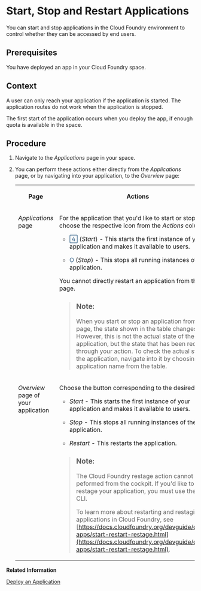 <!-- loioc0d7b6b288084495958a50627ad02c5f -->

<link rel="stylesheet" type="text/css" href="../css/sap-icons.css"/>

# Start, Stop and Restart Applications

You can start and stop applications in the Cloud Foundry environment to control whether they can be accessed by end users.



<a name="loioc0d7b6b288084495958a50627ad02c5f__prereq_ywq_dwc_p3b"/>

## Prerequisites

You have deployed an app in your Cloud Foundry space.



## Context

A user can only reach your application if the application is started. The application routes do not work when the application is stopped.

The first start of the application occurs when you deploy the app, if enough quota is available in the space.



## Procedure

1.  Navigate to the *Applications* page in your space.

2.  You can perform these actions either directly from the *Applications* page, or by navigating into your application, to the *Overview* page:


    <table>
    <tr>
    <th valign="top">

    Page
    
    </th>
    <th valign="top">

    Actions
    
    </th>
    </tr>
    <tr>
    <td valign="top">
    
    *Applications* page
    
    </td>
    <td valign="top">
    
    For the application that you'd like to start or stop, choose the respective icon from the *Actions* column:

    -   <span style="color:#346187;"><span class="SAP-icons-V5"></span></span> \(*Start*\) - This starts the first instance of your application and makes it available to users.

    -   <span style="color:#346187;"><span class="SAP-icons-V5"></span></span> \(*Stop*\) - This stops all running instances of the application.


    You cannot directly restart an application from this page.

    > ### Note:  
    > When you start or stop an application from this page, the state shown in the table changes. However, this is not the actual state of the application, but the state that has been requested through your action. To check the actual state of the application, navigate into it by choosing the application name from the table.


    
    </td>
    </tr>
    <tr>
    <td valign="top">
    
    *Overview* page of your application
    
    </td>
    <td valign="top">
    
    Choose the button corresponding to the desired action:

    -   *Start* - This starts the first instance of your application and makes it available to users.

    -   *Stop* - This stops all running instances of the application.

    -   *Restart* - This restarts the application.


    > ### Note:  
    > The Cloud Foundry restage action cannot be peformed from the cockpit. If you'd like to restage your application, you must use the CF CLI.
    > 
    > To learn more about restarting and restaging applications in Cloud Foundry, see [https://docs.cloudfoundry.org/devguide/deploy-apps/start-restart-restage.html](https://docs.cloudfoundry.org/devguide/deploy-apps/start-restart-restage.html).


    
    </td>
    </tr>
    </table>
    

**Related Information**  


[Deploy an Application](deploy-an-application-09fdb9b.md "You can use the cockpit to deploy a new application in the Cloud Foundry environment.")

